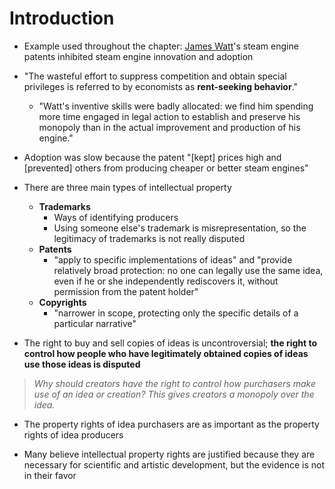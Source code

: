# Introduction


* Example used throughout the chapter: [James Watt](https://en.wikipedia.org/wiki/James_Watt)'s steam engine patents inhibited steam engine innovation and adoption


* "The wasteful effort to suppress competition and obtain special privileges is referred to by economists as **rent-seeking behavior**."
  * "Watt's inventive skills were badly allocated: we find him spending more time engaged in legal action to establish and preserve his monopoly than in the actual improvement and production of his engine."
* Adoption was slow because the patent "[kept] prices high and [prevented] others from producing cheaper or better steam engines"


* There are three main types of intellectual property
  * **Trademarks**
    * Ways of identifying producers
    * Using someone else's trademark is misrepresentation, so the legitimacy of trademarks is not really disputed
  * **Patents**
    * "apply to specific implementations of ideas" and "provide relatively broad protection: no one can legally use the same idea, even if he or she independently rediscovers it, without permission from the patent holder"
  * **Copyrights**
    * "narrower in scope, protecting only the specific details of a particular narrative"


* The right to buy and sell copies of ideas is uncontroversial; **the right to control how people who have legitimately obtained copies of ideas use those ideas is disputed**
> *Why should creators have the right to control how purchasers make use of an idea or creation? This gives creators a monopoly over the idea.*
* The property rights of idea purchasers are as important as the property rights of idea producers


* Many believe intellectual property rights are justified because they are necessary for scientific and artistic development, but the evidence is not in their favor
